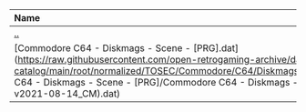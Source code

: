 |Name|Size|
|:---|---:|
|[..](../index.html)|DIR|
|[Commodore C64 - Diskmags - Scene - [PRG].dat](https://raw.githubusercontent.com/open-retrogaming-archive/dat-catalog/main/root/normalized/TOSEC/Commodore/C64/Diskmags/Scene/[PRG]/Commodore C64 - Diskmags - Scene - [PRG]/Commodore C64 - Diskmags - Scene - [PRG] (TOSEC-v2021-08-14_CM).dat)|273222|
